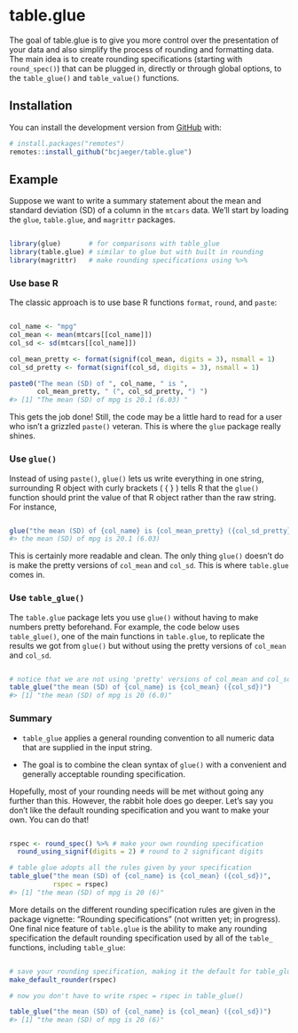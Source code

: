 
<!-- README.md is generated from README.Rmd. Please edit that file -->

# table.glue

<!-- badges: start -->

<!-- badges: end -->

The goal of table.glue is to give you more control over the presentation
of your data and also simplify the process of rounding and formatting
data. The main idea is to create rounding specifications (starting with
`round_spec()`) that can be plugged in, directly or through global
options, to the `table_glue()` and `table_value()` functions.

## Installation

<!-- You can install the released version of table.glue from [CRAN](https://CRAN.R-project.org) with: -->

<!-- ``` r -->

<!-- install.packages("table.glue") -->

<!-- ``` -->

You can install the development version from
[GitHub](https://github.com/) with:

``` r
# install.packages("remotes")
remotes::install_github("bcjaeger/table.glue")
```

## Example

Suppose we want to write a summary statement about the mean and standard
deviation (SD) of a column in the `mtcars` data. We’ll start by loading
the `glue`, `table.glue`, and `magrittr` packages.

``` r

library(glue)       # for comparisons with table_glue
library(table.glue) # similar to glue but with built in rounding
library(magrittr)   # make rounding specifications using %>%
```

### Use base R

The classic approach is to use base R functions `format`, `round`, and
`paste`:

``` r

col_name <- "mpg"
col_mean <- mean(mtcars[[col_name]])
col_sd <- sd(mtcars[[col_name]])

col_mean_pretty <- format(signif(col_mean, digits = 3), nsmall = 1)
col_sd_pretty <- format(signif(col_sd, digits = 3), nsmall = 1)

paste0("The mean (SD) of ", col_name, " is ", 
       col_mean_pretty, " (", col_sd_pretty, ") ")
#> [1] "The mean (SD) of mpg is 20.1 (6.03) "
```

This gets the job done\! Still, the code may be a little hard to read
for a user who isn’t a grizzled `paste()` veteran. This is where the
`glue` package really shines.

### Use `glue()`

Instead of using `paste()`, `glue()` lets us write everything in one
string, surrounding R object with curly brackets ( { } ) tells R that
the `glue()` function should print the value of that R object rather
than the raw string. For instance,

``` r

glue("the mean (SD) of {col_name} is {col_mean_pretty} ({col_sd_pretty})")
#> the mean (SD) of mpg is 20.1 (6.03)
```

This is certainly more readable and clean. The only thing `glue()`
doesn’t do is make the pretty versions of `col_mean` and `col_sd`.
This is where `table.glue` comes in.

### Use `table_glue()`

The `table.glue` package lets you use `glue()` without having to make
numbers pretty beforehand. For example, the code below uses
`table_glue()`, one of the main functions in `table.glue`, to replicate
the results we got from `glue()` but without using the pretty versions
of `col_mean` and `col_sd`.

``` r

# notice that we are not using 'pretty' versions of col_mean and col_sd
table_glue("the mean (SD) of {col_name} is {col_mean} ({col_sd})")
#> [1] "the mean (SD) of mpg is 20 (6.0)"
```

### Summary

  - `table_glue` applies a general rounding convention to all numeric
    data that are supplied in the input string.

  - The goal is to combine the clean syntax of `glue()` with a
    convenient and generally acceptable rounding specification.

Hopefully, most of your rounding needs will be met without going any
further than this. However, the rabbit hole does go deeper. Let’s say
you don’t like the default rounding specification and you want to make
your own. You can do that\!

``` r

rspec <- round_spec() %>% # make your own rounding specification
  round_using_signif(digits = 2) # round to 2 significant digits

# table glue adopts all the rules given by your specification
table_glue("the mean (SD) of {col_name} is {col_mean} ({col_sd})", 
           rspec = rspec)
#> [1] "the mean (SD) of mpg is 20 (6)"
```

More details on the different rounding specification rules are given in
the package vignette: “Rounding specifications” (not written yet; in
progress). One final nice feature of `table.glue` is the ability to make
any rounding specification the default rounding specification used by
all of the `table_` functions, including `table_glue`:

``` r

# save your rounding specification, making it the default for table_glue
make_default_rounder(rspec)

# now you don't have to write rspec = rspec in table_glue()

table_glue("the mean (SD) of {col_name} is {col_mean} ({col_sd})")
#> [1] "the mean (SD) of mpg is 20 (6)"
```
